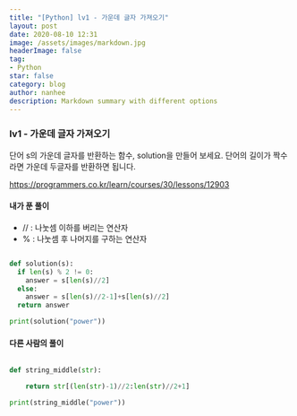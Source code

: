 ```yaml
---
title: "[Python] lv1 - 가운데 글자 가져오기"
layout: post
date: 2020-08-10 12:31
image: /assets/images/markdown.jpg
headerImage: false
tag:
- Python
star: false
category: blog
author: nanhee
description: Markdown summary with different options
---
```




### lv1 - 가운데 글자 가져오기
단어 s의 가운데 글자를 반환하는 함수, solution을 만들어 보세요. 단어의 길이가 짝수라면 가운데 두글자를 반환하면 됩니다.

<https://programmers.co.kr/learn/courses/30/lessons/12903>

#### 내가 푼 풀이
* // : 나눗셈 이하를 버리는 연산자
* % : 나눗셈 후 나머지를 구하는 연산자


```Python

def solution(s):
  if len(s) % 2 != 0:
    answer = s[len(s)//2]
  else:
    answer = s[len(s)//2-1]+s[len(s)//2]
  return answer

print(solution("power"))

```



#### 다른 사람의 풀이

```python

def string_middle(str):

    return str[(len(str)-1)//2:len(str)//2+1]

print(string_middle("power"))

```
